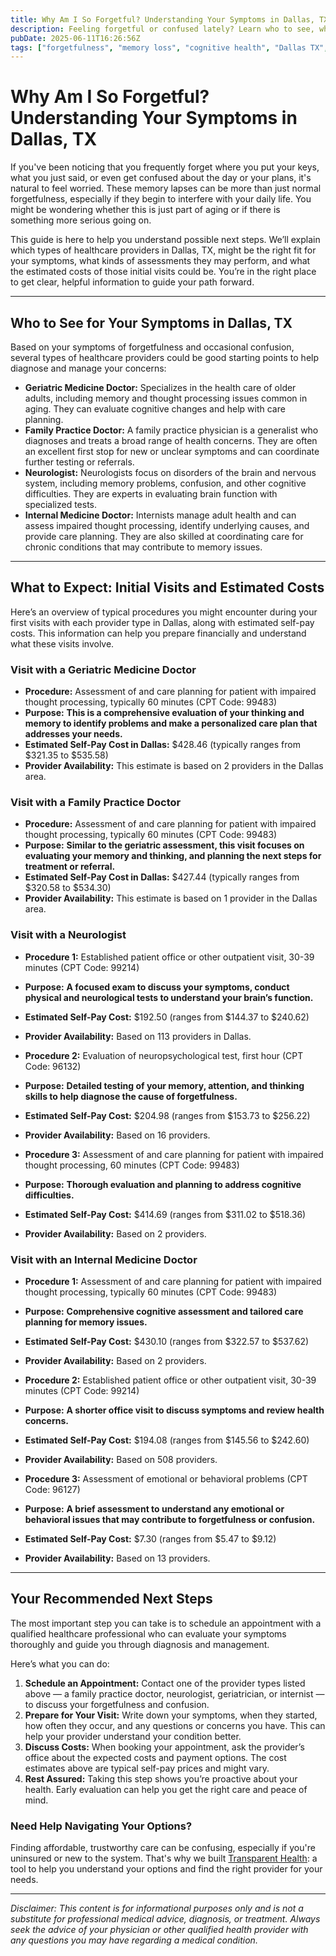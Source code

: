 ```yaml
---
title: Why Am I So Forgetful? Understanding Your Symptoms in Dallas, TX
description: Feeling forgetful or confused lately? Learn who to see, what to expect, and typical costs for memory-related care in Dallas, TX.
pubDate: 2025-06-11T16:26:56Z
tags: ["forgetfulness", "memory loss", "cognitive health", "Dallas TX", "healthcare guidance"]
---
```

# Why Am I So Forgetful? Understanding Your Symptoms in Dallas, TX

If you've been noticing that you frequently forget where you put your keys, what you just said, or even get confused about the day or your plans, it's natural to feel worried. These memory lapses can be more than just normal forgetfulness, especially if they begin to interfere with your daily life. You might be wondering whether this is just part of aging or if there is something more serious going on.

This guide is here to help you understand possible next steps. We’ll explain which types of healthcare providers in Dallas, TX, might be the right fit for your symptoms, what kinds of assessments they may perform, and what the estimated costs of those initial visits could be. You’re in the right place to get clear, helpful information to guide your path forward.

---

## Who to See for Your Symptoms in Dallas, TX

Based on your symptoms of forgetfulness and occasional confusion, several types of healthcare providers could be good starting points to help diagnose and manage your concerns:

- **Geriatric Medicine Doctor:** Specializes in the health care of older adults, including memory and thought processing issues common in aging. They can evaluate cognitive changes and help with care planning.
- **Family Practice Doctor:** A family practice physician is a generalist who diagnoses and treats a broad range of health concerns. They are often an excellent first stop for new or unclear symptoms and can coordinate further testing or referrals.
- **Neurologist:** Neurologists focus on disorders of the brain and nervous system, including memory problems, confusion, and other cognitive difficulties. They are experts in evaluating brain function with specialized tests.
- **Internal Medicine Doctor:** Internists manage adult health and can assess impaired thought processing, identify underlying causes, and provide care planning. They are also skilled at coordinating care for chronic conditions that may contribute to memory issues.

---

## What to Expect: Initial Visits and Estimated Costs

Here’s an overview of typical procedures you might encounter during your first visits with each provider type in Dallas, along with estimated self-pay costs. This information can help you prepare financially and understand what these visits involve.

### Visit with a Geriatric Medicine Doctor

- **Procedure:** Assessment of and care planning for patient with impaired thought processing, typically 60 minutes (CPT Code: 99483)  
- **Purpose:** **This is a comprehensive evaluation of your thinking and memory to identify problems and make a personalized care plan that addresses your needs.**  
- **Estimated Self-Pay Cost in Dallas:** $428.46 (typically ranges from $321.35 to $535.58)  
- **Provider Availability:** This estimate is based on 2 providers in the Dallas area.

### Visit with a Family Practice Doctor

- **Procedure:** Assessment of and care planning for patient with impaired thought processing, typically 60 minutes (CPT Code: 99483)  
- **Purpose:** **Similar to the geriatric assessment, this visit focuses on evaluating your memory and thinking, and planning the next steps for treatment or referral.**  
- **Estimated Self-Pay Cost in Dallas:** $427.44 (typically ranges from $320.58 to $534.30)  
- **Provider Availability:** This estimate is based on 1 provider in the Dallas area.

### Visit with a Neurologist

- **Procedure 1:** Established patient office or other outpatient visit, 30-39 minutes (CPT Code: 99214)  
- **Purpose:** **A focused exam to discuss your symptoms, conduct physical and neurological tests to understand your brain’s function.**  
- **Estimated Self-Pay Cost:** $192.50 (ranges from $144.37 to $240.62)  
- **Provider Availability:** Based on 113 providers in Dallas.

- **Procedure 2:** Evaluation of neuropsychological test, first hour (CPT Code: 96132)  
- **Purpose:** **Detailed testing of your memory, attention, and thinking skills to help diagnose the cause of forgetfulness.**  
- **Estimated Self-Pay Cost:** $204.98 (ranges from $153.73 to $256.22)  
- **Provider Availability:** Based on 16 providers.

- **Procedure 3:** Assessment of and care planning for patient with impaired thought processing, 60 minutes (CPT Code: 99483)  
- **Purpose:** **Thorough evaluation and planning to address cognitive difficulties.**  
- **Estimated Self-Pay Cost:** $414.69 (ranges from $311.02 to $518.36)  
- **Provider Availability:** Based on 2 providers.

### Visit with an Internal Medicine Doctor

- **Procedure 1:** Assessment of and care planning for patient with impaired thought processing, typically 60 minutes (CPT Code: 99483)  
- **Purpose:** **Comprehensive cognitive assessment and tailored care planning for memory issues.**  
- **Estimated Self-Pay Cost:** $430.10 (ranges from $322.57 to $537.62)  
- **Provider Availability:** Based on 2 providers.

- **Procedure 2:** Established patient office or other outpatient visit, 30-39 minutes (CPT Code: 99214)  
- **Purpose:** **A shorter office visit to discuss symptoms and review health concerns.**  
- **Estimated Self-Pay Cost:** $194.08 (ranges from $145.56 to $242.60)  
- **Provider Availability:** Based on 508 providers.

- **Procedure 3:** Assessment of emotional or behavioral problems (CPT Code: 96127)  
- **Purpose:** **A brief assessment to understand any emotional or behavioral issues that may contribute to forgetfulness or confusion.**  
- **Estimated Self-Pay Cost:** $7.30 (ranges from $5.47 to $9.12)  
- **Provider Availability:** Based on 13 providers.

---

## Your Recommended Next Steps

The most important step you can take is to schedule an appointment with a qualified healthcare professional who can evaluate your symptoms thoroughly and guide you through diagnosis and management.

Here’s what you can do:

1. **Schedule an Appointment:** Contact one of the provider types listed above — a family practice doctor, neurologist, geriatrician, or internist — to discuss your forgetfulness and confusion.
2. **Prepare for Your Visit:** Write down your symptoms, when they started, how often they occur, and any questions or concerns you have. This can help your provider understand your condition better.
3. **Discuss Costs:** When booking your appointment, ask the provider’s office about the expected costs and payment options. The cost estimates above are typical self-pay prices and might vary.
4. **Rest Assured:** Taking this step shows you’re proactive about your health. Early evaluation can help you get the right care and peace of mind.

### Need Help Navigating Your Options?

Finding affordable, trustworthy care can be confusing, especially if you're uninsured or new to the system. That's why we built [Transparent Health](https://transparenthealth.ai): a tool to help you understand your options and find the right provider for your needs. 

---

*Disclaimer: This content is for informational purposes only and is not a substitute for professional medical advice, diagnosis, or treatment. Always seek the advice of your physician or other qualified health provider with any questions you may have regarding a medical condition.*